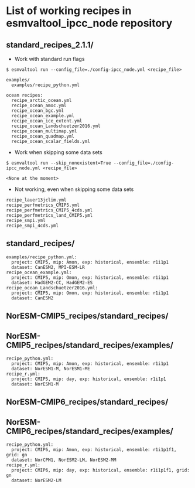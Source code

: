 # List of working recipes in esmvaltool_ipcc_node repository

standard_recipes_2.1.1/
-----------------------

* Work with standard run flags

```
$ esmvaltool run --config_file=./config-ipcc_node.yml <recipe_file>

examples/
  examples/recipe_python.yml
  
ocean recipes:
  recipe_arctic_ocean.yml
  recipe_ocean_amoc.yml
  recipe_ocean_bgc.yml
  recipe_ocean_example.yml
  recipe_ocean_ice_extent.yml
  recipe_ocean_Landschuetzer2016.yml
  recipe_ocean_multimap.yml
  recipe_ocean_quadmap.yml
  recipe_ocean_scalar_fields.yml
```

* Work when skipping some data sets

```
$ esmvaltool run --skip_nonexistent=True --config_file=./config-ipcc_node.yml <recipe_file>

<None at the moment>
```

* Not working, even when skipping some data sets

```
recipe_lauer13jclim.yml
recipe_perfmetrics_CMIP5.yml
recipe_perfmetrics_CMIP5_4cds.yml
recipe_perfmetrics_land_CMIP5.yml
recipe_smpi.yml
recipe_smpi_4cds.yml
```

standard_recipes/
-----------------
```
examples/recipe_python.yml:
  project: CMIP5, mip: Amon, exp: historical, ensemble: r1i1p1
  dataset: CanESM2, MPI-ESM-LR
recipe_ocean_example.yml:
  project: CMIP5, mip: Omon, exp: historical, ensemble: r1i1p1
  dataset: HadGEM2-CC, HadGEM2-ES
recipe_ocean_Landschuetzer2016.yml:
  project: CMIP5, mip: Omon, exp: historical, ensemble: r1i1p1
  dataset: CanESM2
```

NorESM-CMIP5_recipes/standard_recipes/
--------------------------------------

NorESM-CMIP5_recipes/standard_recipes/examples/
-----------------------------------------------
```
recipe_python.yml:
  project: CMIP5, mip: Amon, exp: historical, ensemble: r1i1p1
  dataset: NorESM1-M, NorESM1-ME
recipe_r.yml:
  project: CMIP5, mip: day, exp: historical, ensemble: r1i1p1
  dataset: NorESM1-M
```

NorESM-CMIP6_recipes/standard_recipes/
--------------------------------------

NorESM-CMIP6_recipes/standard_recipes/examples/
-----------------------------------------------
```
recipe_python.yml:
  project: CMIP6, mip: Amon, exp: historical, ensemble: r1i1p1f1, grid: gn
  dataset: NorCPM1, NorESM2-LM, NorESM2-MM
recipe_r.yml:
  project: CMIP6, mip: day, exp: historical, ensemble: r1i1p1f1, grid: gn
  dataset: NorESM2-LM
```
